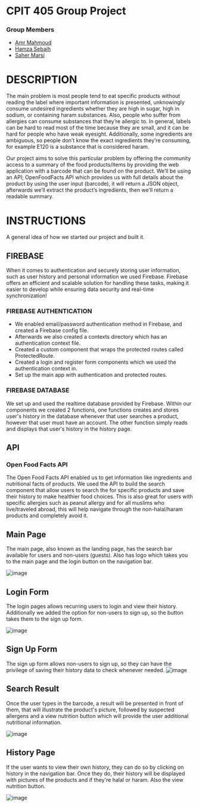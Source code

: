# CPIT 405 Group Project 
### Group Members 
- [Amr Mahmoud](https://github.com/AmrMahmoud28)
- [Hamza Sebaih](https://github.com/Senku150)
- [Saher Marsi](https://github.com/SaherMarsi)
# DESCRIPTION
The main problem is most people tend to eat specific products without reading the
label where important information is presented, unknowingly consume undesired
ingredients whether they are high in sugar, high in sodium, or containing haram
substances. Also, people who suffer from allergies can consume substances that they’re
allergic to. In general, labels can be hard to read most of the time because they are small,
and it can be hard for people who have weak eyesight. Additionally, some ingredients are
ambiguous, so people don’t know the exact ingredients they’re consuming, for example
E120 is a substance that is considered haram.

Our project aims to solve this particular problem by offering the community access
to a summary of the food products/items by providing the web application with a barcode
that can be found on the product. We’ll be using an API; OpenFoodFacts API
which provides us with full details about the product by using the user input (barcode), it
will return a JSON object, afterwards we’ll extract the product’s ingredients, then we’ll return a readable summary.

# INSTRUCTIONS
A general idea of how we started our project and built it.
## FIREBASE
When it comes to authentication and securely storing user information, such as user history and personal information we used Firebase.
Firebase offers an efficient and scalable solution for handling these tasks, making it easier to develop while ensuring data security and real-time synchronization!
### FIREBASE AUTHENTICATION
- We enabled email/password authentication method in Firebase, and created a Firebase config file.
- Afterwards we also created a contexts directory which has an authentication context file.
- Created a custom component that wraps the protected routes called ProtectedRoute.
- Created a login and register form components which we used the authentication context in.
- Set up the main app with authentication and protected routes.
  
### FIREBASE DATABASE
We set up and used the realtime database provided by Firebase. Within our components we created 2 functions, one functions creates and stores user's history in the database whenever that user searches a product, however that user must have an account. The other function simply reads and displays that user's history in the history page.

## API
### Open Food Facts API
The Open Food Facts API enabled us to get information like ingredients and nutritional facts of products. We used the API to build the search component that allow users to search the for specific products and save their history to make healthier food choices. This is also great for users with specific allergies such as peanut allergy and for all muslims who live/traveled abroad, this will help navigate through the non-halal/haram products and completely avoid it. 

## Main Page
The main page, also known as the landing page, has the search bar available for users and non-users (guests). Also has logo which takes you to the main page and the login button on the navigation bar.

![image](https://github.com/user-attachments/assets/dba99205-ddeb-40fb-810f-0650c78991c5)
## Login Form
The login pages allows recurring users to login and view their history. Additionally we added the option for non-users to sign up, so the button takes them to the sign up form. 

![image](https://github.com/user-attachments/assets/03b5c7e5-f33f-4d56-8aa1-6296a7dcb6ad)
## Sign Up Form
The sign up form allows non-users to sign up, so they can have the privilege of saving their history data to check whenever needed.
![image](https://github.com/user-attachments/assets/cf0a16c2-fe80-4c80-8194-fd8b4d33204f)
## Search Result
Once the user types in the barcode, a result will be presented in front of them, that will illustrate the product's picture, followed by suspected allergens and a view nutrition button which will provide the user additional nutritional information.

![image](https://github.com/user-attachments/assets/8870ec6a-5bba-4190-b6b0-c96e5757d558)
## History Page
If the user wants to view their own history, they can do so by clicking on history in the navigation bar. Once they do, their history will be displayed with pictures of the products and if they're halal or haram. Also the view nutrition button.

![image](https://github.com/user-attachments/assets/b9845967-def1-46f6-b984-d221c0c5dc43)


